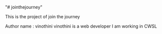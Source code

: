 "# jointhejourney" 

This is the project of join the journey

Author name : vinothini
  vinothini is a web developer
  I am working in CWSL
